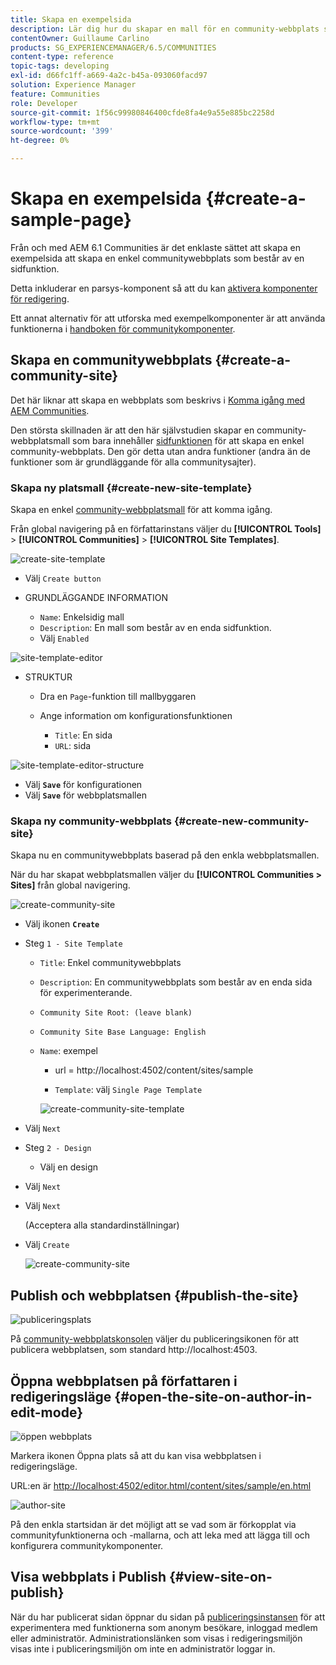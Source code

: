```yaml
---
title: Skapa en exempelsida
description: Lär dig hur du skapar en mall för en community-webbplats som bara innehåller funktionen Sida som kan hjälpa dig att skapa en enkel community-webbplats.
contentOwner: Guillaume Carlino
products: SG_EXPERIENCEMANAGER/6.5/COMMUNITIES
content-type: reference
topic-tags: developing
exl-id: d66fc1ff-a669-4a2c-b45a-093060facd97
solution: Experience Manager
feature: Communities
role: Developer
source-git-commit: 1f56c99980846400cfde8fa4e9a55e885bc2258d
workflow-type: tm+mt
source-wordcount: '399'
ht-degree: 0%

---
```


# Skapa en exempelsida {#create-a-sample-page}

Från och med AEM 6.1 Communities är det enklaste sättet att skapa en exempelsida att skapa en enkel communitywebbplats som består av en sidfunktion.

Detta inkluderar en parsys-komponent så att du kan [aktivera komponenter för redigering](basics.md#accessing-communities-components).

Ett annat alternativ för att utforska med exempelkomponenter är att använda funktionerna i [handboken för communitykomponenter](components-guide.md).

## Skapa en communitywebbplats {#create-a-community-site}

Det här liknar att skapa en webbplats som beskrivs i [Komma igång med AEM Communities](getting-started.md).

Den största skillnaden är att den här självstudien skapar en community-webbplatsmall som bara innehåller [sidfunktionen](functions.md#page-function) för att skapa en enkel community-webbplats. Den gör detta utan andra funktioner (andra än de funktioner som är grundläggande för alla communitysajter).

### Skapa ny platsmall {#create-new-site-template}

Skapa en enkel [community-webbplatsmall](sites.md) för att komma igång.

Från global navigering på en författarinstans väljer du **[!UICONTROL Tools]** > **[!UICONTROL Communities]** > **[!UICONTROL Site Templates]**.

![create-site-template](assets/create-site-template1.png)

* Välj `Create button`
* GRUNDLÄGGANDE INFORMATION

   * `Name`: Enkelsidig mall
   * `Description`: En mall som består av en enda sidfunktion.
   * Välj `Enabled`

![site-template-editor](assets/site-template-editor.png)

* STRUKTUR

   * Dra en `Page`-funktion till mallbyggaren
   * Ange information om konfigurationsfunktionen

      * `Title`: En sida
      * `URL`: sida

![site-template-editor-structure](assets/site-template-editor1.png)

* Välj **`Save`** för konfigurationen
* Välj **`Save`** för webbplatsmallen

### Skapa ny community-webbplats {#create-new-community-site}

Skapa nu en communitywebbplats baserad på den enkla webbplatsmallen.

När du har skapat webbplatsmallen väljer du **[!UICONTROL Communities > Sites]** från global navigering.

![create-community-site](assets/create-community-site1.png)

* Välj ikonen **`Create`**

* Steg `1 - Site Template`

   * `Title`: Enkel communitywebbplats
   * `Description`: En communitywebbplats som består av en enda sida för experimenterande.
   * `Community Site Root: (leave blank)`
   * `Community Site Base Language: English`
   * `Name`: exempel

      * url = http://localhost:4502/content/sites/sample

      * `Template`: välj `Single Page Template`

     ![create-community-site-template](assets/create-community-site-template.png)

* Välj `Next`
* Steg `2 - Design`

   * Välj en design

* Välj `Next`
* Välj `Next`

  (Acceptera alla standardinställningar)

* Välj `Create`

  ![create-community-site](assets/create-community-site.png)

## Publish och webbplatsen {#publish-the-site}

![publiceringsplats](assets/publish-site.png)

På [community-webbplatskonsolen](sites-console.md) väljer du publiceringsikonen för att publicera webbplatsen, som standard http://localhost:4503.

## Öppna webbplatsen på författaren i redigeringsläge {#open-the-site-on-author-in-edit-mode}

![öppen webbplats](assets/open-site.png)

Markera ikonen Öppna plats så att du kan visa webbplatsen i redigeringsläge.

URL:en är [http://localhost:4502/editor.html/content/sites/sample/en.html](http://localhost:4502/editor.html/content/sites/sample/en.html)

![author-site](assets/author-site.png)

På den enkla startsidan är det möjligt att se vad som är förkopplat via communityfunktionerna och -mallarna, och att leka med att lägga till och konfigurera communitykomponenter.

## Visa webbplats i Publish {#view-site-on-publish}

När du har publicerat sidan öppnar du sidan på [publiceringsinstansen](http://localhost:4503/content/sites/sample/en.html) för att experimentera med funktionerna som anonym besökare, inloggad medlem eller administratör. Administrationslänken som visas i redigeringsmiljön visas inte i publiceringsmiljön om inte en administratör loggar in.
